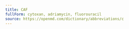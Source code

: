 ```yaml
---
title: CAF
fullForm: cytoxan, adriamycin, fluorouracil
source: https://openmd.com/dictionary/abbreviations/c
---
```

